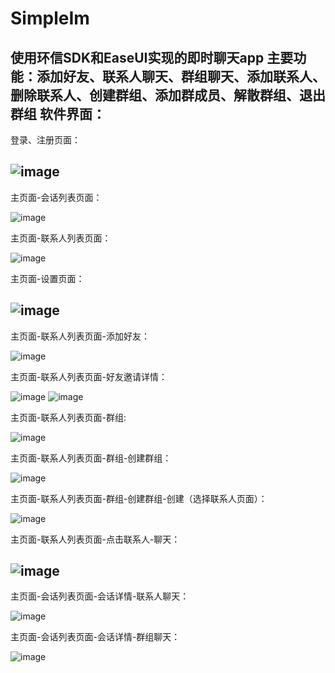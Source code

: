 # SimpleIm
使用环信SDK和EaseUI实现的即时聊天app
主要功能：添加好友、联系人聊天、群组聊天、添加联系人、删除联系人、创建群组、添加群成员、解散群组、退出群组
软件界面：
-
登录、注册页面：

![image](https://github.com/qwer327146/readme_pic/blob/master/SimpleIm_pic/login_and_regist.png)
-
主页面-会话列表页面：

![image](https://github.com/qwer327146/readme_pic/blob/master/SimpleIm_pic/main_chat.png)

主页面-联系人列表页面：

![image](https://github.com/qwer327146/readme_pic/blob/master/SimpleIm_pic/main_contact.png)

主页面-设置页面：

![image](https://github.com/qwer327146/readme_pic/blob/master/SimpleIm_pic/main_setting.png)
-
主页面-联系人列表页面-添加好友：

![image](https://github.com/qwer327146/readme_pic/blob/master/SimpleIm_pic/search_contact.png)

主页面-联系人列表页面-好友邀请详情：

![image](https://github.com/qwer327146/readme_pic/blob/master/SimpleIm_pic/invite_contact.png)
![image](https://github.com/qwer327146/readme_pic/blob/master/SimpleIm_pic/invite_contact_new.png)

主页面-联系人列表页面-群组:

![image](https://github.com/qwer327146/readme_pic/blob/master/SimpleIm_pic/group_list.png)

主页面-联系人列表页面-群组-创建群组：

![image](https://github.com/qwer327146/readme_pic/blob/master/SimpleIm_pic/group_create.png)

主页面-联系人列表页面-群组-创建群组-创建（选择联系人页面）：

![image](https://github.com/qwer327146/readme_pic/blob/master/SimpleIm_pic/group_create_addcontact.png)

主页面-联系人列表页面-点击联系人-聊天：

![image](https://github.com/qwer327146/readme_pic/blob/master/SimpleIm_pic/chat_each.png)
-
主页面-会话列表页面-会话详情-联系人聊天：

![image](https://github.com/qwer327146/readme_pic/blob/master/SimpleIm_pic/chat_each.png)

主页面-会话列表页面-会话详情-群组聊天：

![image](https://github.com/qwer327146/readme_pic/blob/master/SimpleIm_pic/group_message.png)
